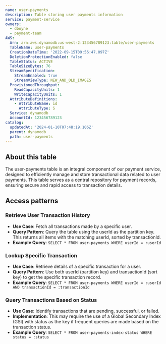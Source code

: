 ```yaml
---
name: user-payments
description: Table storing user payments information
service: payment-service
owners:
  - dboyne
  - payment-team
AWS:
  Arn: arn:aws:dynamodb:us-west-2:123456789123:table/user-payments
  TableName: user-payments
  CreationDateTime: '2022-09-15T09:56:47.097Z'
  DeletionProtectionEnabled: false
  TableStatus: ACTIVE
  TableSizeBytes: 76
  StreamSpecification:
    StreamEnabled: true
    StreamViewType: NEW_AND_OLD_IMAGES
  ProvisionedThroughput:
    ReadCapacityUnits: 1
    WriteCapacityUnits: 1
  AttributeDefinitions:
    - AttributeName: id
      AttributeType: S
  Service: dynamodb
  AccountId: 123456789123
catalog:
  updatedAt: '2024-01-10T07:48:19.106Z'
  parent: dynamodb
  path: user-payments
---
```


## About this table

The user-payments table is an integral component of our payment service, designed to efficiently manage and store transactional data related to user payments. This table serves as a central repository for payment records, ensuring secure and rapid access to transaction details.

## Access patterns

### Retrieve User Transaction History
- **Use Case**: Fetch all transactions made by a specific user.
- **Query Pattern**: Query the table using the userId as the partition key. This returns all items with the matching userId, sorted by transactionId.
- **Example Query**: `SELECT * FROM user-payments WHERE userId = :userId`

### Lookup Specific Transaction

- **Use Case**: Retrieve details of a specific transaction for a user.
- **Query Pattern**: Use both userId (partition key) and transactionId (sort key) to get the specific transaction record.
- **Example Query**: `SELECT * FROM user-payments WHERE userId = :userId AND transactionId = :transactionId`

### Query Transactions Based on Status

- **Use Case**: Identify transactions that are pending, successful, or failed.
- **Implementation**: This may require the use of a Global Secondary Index (GSI) with status as the key if frequent queries are made based on the transaction status.
- **Example Query**: `SELECT * FROM user-payments-index-status WHERE status = :status`
